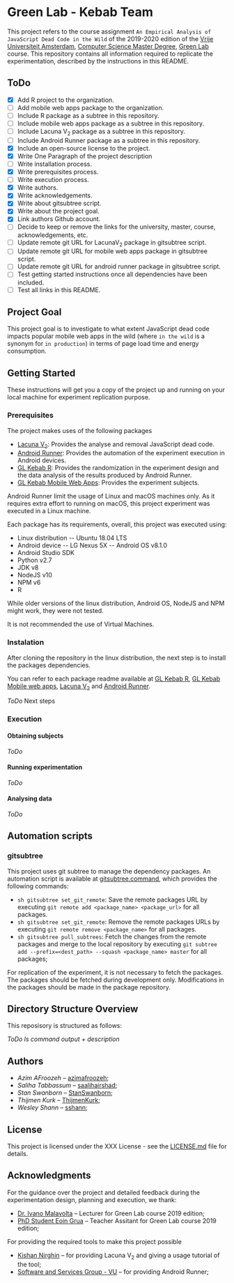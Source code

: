 # Green Lab - Kebab Team

This project refers to the course assignment ``An Empirical Analysis of JavaScript Dead Code in the Wild`` of the 2019-2020 edition of the [Vrije Universiteit Amsterdam](https://www.vu.nl/en), [Computer Science Master Degree](https://masters.vu.nl/en/programmes/computer-science-uva/index.aspx), [Green Lab](https://studiegids.vu.nl/en/Master/2018-2019/computer-science/X_418158) course. This repository contains all information required to replicate the experimentation, described by the instructions in this README. 

## ToDo

- [x] Add R project to the organization.
- [ ] Add mobile web apps package to the organization.
- [ ] Include R package as a subtree in this repository.
- [ ] Include mobile web apps package as a subtree in this repository. 
- [ ] Include Lacuna V<sub>2</sub> package as a subtree in this repository. 
- [ ] Include Android Runner package as a subtree in this repository. 
- [x] Include an open-source license to the project.
- [x] Write One Paragraph of the project description
- [ ] Write installation process.
- [x] Write prerequisites process.
- [ ] Write execution process.
- [x] Write authors.
- [x] Write acknowledgements.
- [x] Write about gitsubtree script.
- [x] Write about the project goal.
- [x] Link authors Github account.
- [ ] Decide to keep or remove the links for the university, master, course, acknowledgements, etc.
- [ ] Update remote git URL for LacunaV<sub>2</sub> package in gitsubtree script.
- [ ] Update remote git URL for mobile web apps package in gitsubtree script.
- [ ] Update remote git URL for android runner package in gitsubtree script.
- [ ] Test getting started instructions once all dependencies have been included.
- [ ] Test all links in this README.

## Project Goal

This project goal is to investigate to what extent JavaScript dead code impacts popular mobile web apps in the wild (where `in the wild` is a synonym for `in production`) in terms of page load time and energy consumption.

## Getting Started

These instructions will get you a copy of the project up and running on your local machine for experiment replication purpose.

### Prerequisites

The project makes uses of the following packages 

- [Lacuna V<sub>2</sub>](https://github.com/Kishanjay/LacunaV2): Provides the analyse and removal JavaScript dead code.
- [Android Runner](https://github.com/sshann/android-runner): Provides the automation of the experiment execution in Android devices.
- [GL Kebab R](https://github.com/GreeLab-Kebab/gl-kebab-r): Provides the randomization in the experiment design and the data analysis of the results produced by Android Runner. 
- [GL Kebab Mobile Web Apps](/#): Provides the experiment subjects.

Android Runner limit the usage of Linux and macOS machines only. As it requires extra effort to running on macOS, this project experiment was executed in a Linux machine.

Each package has its requirements, overall, this project was executed using:

- Linux distribution -- Ubuntu 18.04 LTS
- Android device -- LG Nexus 5X -- Android OS v8.1.0
- Android Studio SDK
- Python v2.7
- JDK v8
- NodeJS v10
- NPM v6
- R 

While older versions of the linux distribution, Android OS, NodeJS and NPM might work, they were not tested.

It is not recommended the use of Virtual Machines.

### Instalation

After cloning the repository in the linux distribution, the next step is to install the packages dependencies.

You can refer to each package readme available at [GL Kebab R](packages/gl-kebab-r), [GL Kebab Mobile web apps](packages/gl-kebab-mobile-web-apps), [Lacuna V<sub>2</sub>](packages/lacuna-v2) and [Android Runner](packages/android-runner).

*ToDo* Next steps

### Execution

#### Obtaining subjects

*ToDo*

#### Running experimentation

*ToDo*

#### Analysing data

*ToDo*

## Automation scripts

### gitsubtree

This project uses git subtree to manage the dependency packages. An automation script is available at [gitsubtree.command](gitsubtree.command), which provides the following commands:

- `sh gitsubtree set_git_remote`: Save the remote packages URL by executing `git remote add <package_name> <package_url>` for all packages.
- `sh gitsubtree set_git_remote`: Remove the remote packages URLs by executing `git remote remove <package_name>` for all packages.
- `sh gitsubtree pull_subtrees`: Fetch the changes from the remote packages and merge to the local repository by executing `git subtree add --prefix=<dest_path> --squash <package_name> master` for all packages;

For replication of the experiment, it is not necessary to fetch the packages. The packages should be fetched during development only. Modifications in the packages should be made in the package repository. 

## Directory Structure Overview

This reposisory is structured as follows:

*ToDo ls command output + description*

## Authors 

- *Azim AFroozeh* &ndash; [azimafroozeh](https://github.com/azimafroozeh);
- *Saliha Tabbassum* &ndash; [saalihairshad](https://github.com/saalihairshad); 
- *Stan Swanborn* &ndash; [StanSwanborn](https://github.com/StanSwanborn);
- *Thijmen Kurk* &ndash; [ThijmenKurk](https://github.com/ThijmenKurk);
- *Wesley Shann* &ndash; [sshann](https://github.com/sshann);

## License

This project is licensed under the XXX License - see the [LICENSE.md](LICENSE.md) file for details.

## Acknowledgments

For the guidance over the project and detailed feedback during the experimentation design, planning and execution, we thank:

- [Dr. Ivano Malavolta](https://research.vu.nl/en/persons/ivano-malavolta) &ndash; Lecturer for Green Lab course 2019 edition; 
- [PhD Student Eoin Grua](https://research.vu.nl/en/persons/eoin-grua) &ndash; Teacher Assitant for Green Lab course 2019 edition;

For providing the required tools to make this project possible
- [Kishan Nirghin](https://www.linkedin.com/in/kishan-nirghin-83b272149/) &ndash; for providing Lacuna V<sub>2</sub> and giving a usage tutorial of the tool;
- [Software and Services Group - VU](http://s2group.cs.vu.nl/) &ndash; for providing Android Runner;

